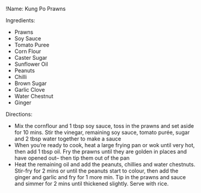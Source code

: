 !Name: Kung Po Prawns

Ingredients:
- Prawns
- Soy Sauce
- Tomato Puree
- Corn Flour
- Caster Sugar
- Sunflower Oil
- Peanuts
- Chilli
- Brown Sugar
- Garlic Clove
- Water Chestnut
- Ginger

Directions:
- Mix the cornflour and 1 tbsp soy sauce, toss in the prawns and set aside for 10 mins. Stir the vinegar, remaining soy sauce, tomato purée, sugar and 2 tbsp water together to make a sauce
- When you’re ready to cook, heat a large frying pan or wok until very hot, then add 1 tbsp oil. Fry the prawns until they are golden in places and have opened out– then tip them out of the pan
- Heat the remaining oil and add the peanuts, chillies and water chestnuts. Stir-fry for 2 mins or until the peanuts start to colour, then add the ginger and garlic and fry for 1 more min. Tip in the prawns and sauce and simmer for 2 mins until thickened slightly. Serve with rice.
